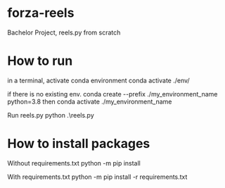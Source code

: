 # forza-reels
Bachelor Project, reels.py from scratch

# How to run
in a terminal, activate conda environment
    conda activate ./env/

if there is no existing env.
    conda create --prefix ./my_environment_name python=3.8
then
    conda activate ./my_environment_name

Run reels.py
    python .\reels.py
# How to install packages
Without requirements.txt
    python -m pip install

With requirements.txt
    python -m pip install -r requirements.txt